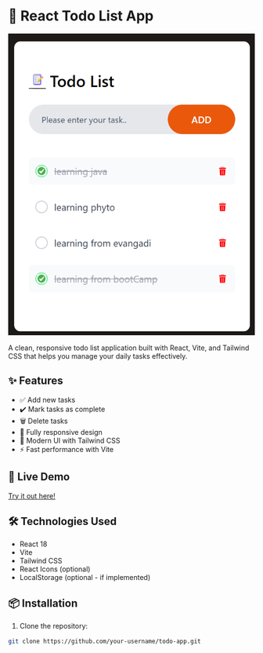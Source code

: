 # 📝 React Todo List App

![Todo App Screenshot](./src/assets/image/Screenshot%202025-07-31%20140500.png) <!-- Add a screenshot later -->

A clean, responsive todo list application built with React, Vite, and Tailwind CSS that helps you manage your daily tasks effectively.

## ✨ Features

- ✅ Add new tasks
- ✔️ Mark tasks as complete
- 🗑️ Delete tasks
- 📱 Fully responsive design
- 🎨 Modern UI with Tailwind CSS
- ⚡ Fast performance with Vite

## 🚀 Live Demo

[Try it out here!](https://your-deployment-link.com) <!-- Replace with your actual link -->

## 🛠️ Technologies Used

- React 18
- Vite
- Tailwind CSS
- React Icons (optional)
- LocalStorage (optional - if implemented)

## 📦 Installation

1. Clone the repository:
```bash
git clone https://github.com/your-username/todo-app.git